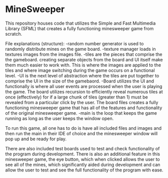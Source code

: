 # MineSweeper
This repository houses code that utilizes the Simple and Fast Multimedia Library (SFML) that creates a fully functioning minesweeper game from scratch.

File explanations (structure):
-random number generator is used to randomly distribute mines on the game board.
-texture manager loads in textures images from the images file.
-tiles are the pieces that comprise the the gameboard. creating separate objects from the board and UI itself make them much easier to work with. This is where the images are applied to the tiles and where image switching during the game occurs on a functional level.
-UI is the next level of abstraction where the tiles are put together to comprise the UI in the size of the gamebaord.
-Board utilizes the UI and functionally is where all user events are processed when the user is playing the game. The board utilizes recursion to efficiently reveal numerous tiles at once (effectively) for if a large chunk of tiles (greater than 1) must be revealed from a particular click by the user. The board files creates a fully functioning minesweeper game that has all of the features and functionality of the original minesweeper game.
-main is the loop that keeps the game running as long as the user keeps the window open.

To run this game, all one has to do is have all included files and images and then run the main in their IDE of choice and the minesweeper window will pop up and be ready for play.

There are also included test boards used to test and check functionality of the program during development.
There is also an additional feature in this minesweeper game, the eye button, which when clicked allows the user to see all of the mines, which significantly aided during development and can allow the user to test and see the full functionality of the program with ease.
